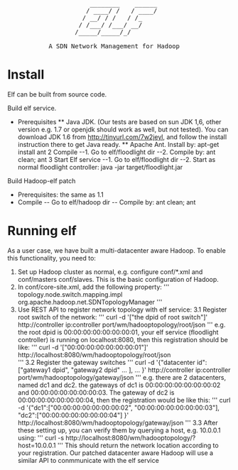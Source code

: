  
<pre>
                      ________    ______
                     / ____/ /   / ____/
                    / __/ / /   / /_    
                   / /___/ /___/ __/    
                  /_____/_____/_/   
                  
           A SDN Network Management for Hadoop
</pre>                    


   Install
===============

Elf can be built from source code. 

 Build elf service.
 * Prerequisites
    ** Java JDK. (Our tests are based on sun JDK 1,6, other version e.g. 1.7 or openjdk should work
        as well, but not tested). You can download JDK 1.6 from http://tinyurl.com/7w2jeyl, and 
        follow the install instruction there to get Java ready.
    ** Apache Ant. Install by: apt-get install ant
 2 Compile
    --1. Go to elf/floodlight dir
    --2. Compile by: ant clean; ant
 3 Start Elf service
    --1. Go to elf/floodlight dir
    --2. Start as normal floodlight controller: java -jar target/floodlight.jar

 Build Hadoop-elf patch
 - Prerequisites: the same as 1.1
 - Compile
    -- Go to elf/hadoop dir
    -- Compile by: ant clean; ant


  Running elf
===============

As a user case, we have built a multi-datacenter aware Hadoop.
To enable this functionality, you need to:
1. Set up Hadoop cluster as normal, e.g. configure conf/*.xml and conf/masters conf/slaves.
    This is the basic configuration of Hadoop.
2. In conf/core-site.xml, add the following property:
 '''
      <property>
              <name>topology.node.switch.mapping.impl</name>
              <value>org.apache.hadoop.net.SDNTopologyManager</value>
     </property>
 '''
3. Use REST API to register network topology with elf service:
    3.1 Register root switch of the network: 
  '''
               curl -d '["the dpid of root switch"]' http://controller ip:controller port/wm/hadooptopology/root/json 
 '''
      e.g. the root dpid is 00:00:00:00:00:00:00:01, your elf service (floodlight controller) is running on localhost:8080,
        then this registration should be like: 
 '''
        curl -d '["00:00:00:00:00:00:00:01"]' http://localhost:8080/wm/hadooptopology/root/json    
 '''
    3.2 Register the gateway switches
 '''
        curl -d '{"datacenter id":["gateway1 dpid", "gateway2 dpid" ... ], ... }' http://controller ip:controller port/wm/hadooptopology/gateway/json
'''
      e.g. there are 2 datacenters, named dc1 and dc2. the gateways of dc1 is 00:00:00:00:00:00:00:02 and 00:00:00:00:00:00:00:03. The gateway of dc2 
      is 00:00:00:00:00:00:00:04, then the registration would be like this:
 '''
        curl -d '{"dc1":["00:00:00:00:00:00:00:02", "00:00:00:00:00:00:00:03"], "dc2":["00:00:00:00:00:00:00:04"] }' http://localhost:8080/wm/hadooptopology/gateway/json
 '''
    3.3 After these setting up, you can verify them by querying a host, e.g. 10.0.0.1 using: 
 '''
        curl -s http://localhost:8080/wm/hadooptopology/?host=10.0.0.1
 '''
    This should return the network location according to your registration. Our patched datacenter aware Hadoop will use a similar API to conmmunicate with the elf service
    
